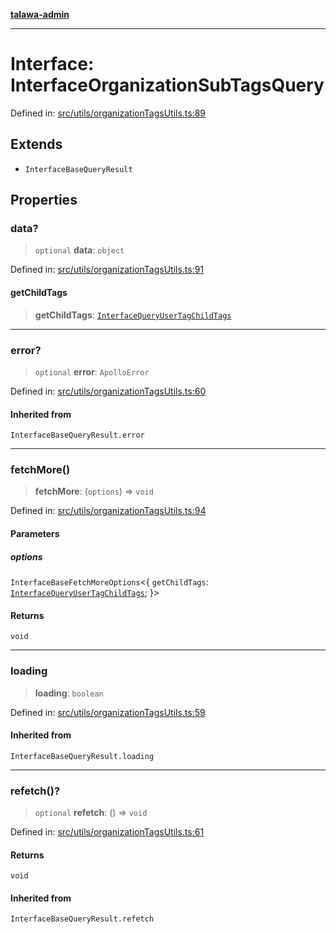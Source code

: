 [**talawa-admin**](../../../README.md)

***

# Interface: InterfaceOrganizationSubTagsQuery

Defined in: [src/utils/organizationTagsUtils.ts:89](https://github.com/MayankJha014/talawa-admin/blob/0dd35cc200a4ed7562fa81ab87ec9b2a6facd18b/src/utils/organizationTagsUtils.ts#L89)

## Extends

- `InterfaceBaseQueryResult`

## Properties

### data?

> `optional` **data**: `object`

Defined in: [src/utils/organizationTagsUtils.ts:91](https://github.com/MayankJha014/talawa-admin/blob/0dd35cc200a4ed7562fa81ab87ec9b2a6facd18b/src/utils/organizationTagsUtils.ts#L91)

#### getChildTags

> **getChildTags**: [`InterfaceQueryUserTagChildTags`](../../interfaces/interfaces/InterfaceQueryUserTagChildTags.md)

***

### error?

> `optional` **error**: `ApolloError`

Defined in: [src/utils/organizationTagsUtils.ts:60](https://github.com/MayankJha014/talawa-admin/blob/0dd35cc200a4ed7562fa81ab87ec9b2a6facd18b/src/utils/organizationTagsUtils.ts#L60)

#### Inherited from

`InterfaceBaseQueryResult.error`

***

### fetchMore()

> **fetchMore**: (`options`) => `void`

Defined in: [src/utils/organizationTagsUtils.ts:94](https://github.com/MayankJha014/talawa-admin/blob/0dd35cc200a4ed7562fa81ab87ec9b2a6facd18b/src/utils/organizationTagsUtils.ts#L94)

#### Parameters

##### options

`InterfaceBaseFetchMoreOptions`\<\{ `getChildTags`: [`InterfaceQueryUserTagChildTags`](../../interfaces/interfaces/InterfaceQueryUserTagChildTags.md); \}\>

#### Returns

`void`

***

### loading

> **loading**: `boolean`

Defined in: [src/utils/organizationTagsUtils.ts:59](https://github.com/MayankJha014/talawa-admin/blob/0dd35cc200a4ed7562fa81ab87ec9b2a6facd18b/src/utils/organizationTagsUtils.ts#L59)

#### Inherited from

`InterfaceBaseQueryResult.loading`

***

### refetch()?

> `optional` **refetch**: () => `void`

Defined in: [src/utils/organizationTagsUtils.ts:61](https://github.com/MayankJha014/talawa-admin/blob/0dd35cc200a4ed7562fa81ab87ec9b2a6facd18b/src/utils/organizationTagsUtils.ts#L61)

#### Returns

`void`

#### Inherited from

`InterfaceBaseQueryResult.refetch`
